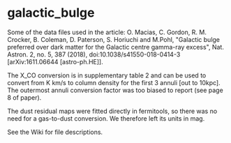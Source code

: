 # galactic_bulge
Some of the data files used in the article: 
O. Macias, C. Gordon, R. M. Crocker, B. Coleman, D. Paterson, S. Horiuchi and M.Pohl,
"Galactic bulge preferred over dark matter for the Galactic centre gamma-ray excess", Nat. Astron. 2, no. 5, 387 (2018),
  doi:10.1038/s41550-018-0414-3 [arXiv:1611.06644 [astro-ph.HE]].
  
The X_CO conversion is in supplementary table 2 and can be used to convert from K km/s to column density for the first 3 annuli [out to 10kpc]. The outermost annuli conversion factor was too biased to report (see page 8 of paper).
 
The dust residual maps were fitted directly in fermitools, so there was no need for a gas-to-dust conversion. We therefore left its units in mag.

See the Wiki for file descriptions.
